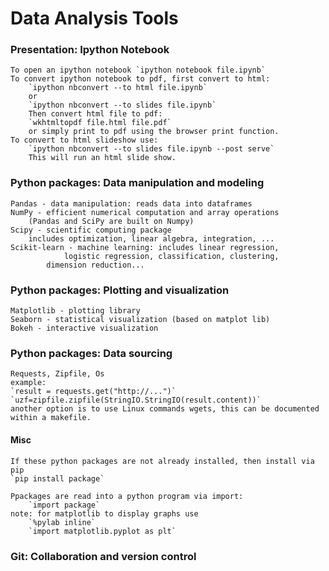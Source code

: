 ---
---
# Data Analysis Tools

### Presentation: Ipython Notebook
	To open an ipython notebook `ipython notebook file.ipynb`
	To convert ipython notebook to pdf, first convert to html:
		`ipython nbconvert --to html file.ipynb`
		or
		`ipython nbconvert --to slides file.ipynb`
		Then convert html file to pdf:
		`wkhtmltopdf file.html file.pdf` 
		or simply print to pdf using the browser print function.
	To convert to html slideshow use:
		`ipython nbconvert --to slides file.ipynb --post serve`
		This will run an html slide show.

### Python packages:  Data manipulation and modeling 
	Pandas - data manipulation: reads data into dataframes
	NumPy - efficient numerical computation and array operations
		(Pandas and SciPy are built on Numpy)
	Scipy - scientific computing package 
		includes optimization, linear algebra, integration, ...
	Scikit-learn - machine learning: includes linear regression,
                logistic regression, classification, clustering,
        	dimension reduction...

### Python packages:  Plotting and visualization	
	Matplotlib - plotting library
	Seaborn - statistical visualization (based on matplot lib)
	Bokeh - interactive visualization

### Python packages: Data sourcing
	Requests, Zipfile, Os
	example:
	`result = requests.get("http://...")`
	`uzf=zipfile.zipfile(StringIO.StringIO(result.content))`
	another option is to use Linux commands wgets, this can be documented within a makefile.

#### Misc
	If these python packages are not already installed, then install via pip
	`pip install package`

	Ppackages are read into a python program via import:
		`import package`
	note: for matplotlib to display graphs use 
		`%pylab inline` 
		`import matplotlib.pyplot as plt`

### Git: Collaboration and version control
